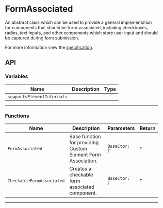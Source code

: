 # FormAssociated

An abstract class which can be used to provide a general implementation for components that should be form-associated, including checkboxes, radios, text inputs, and other components which store user input and should be captured during form submission.

For more information view the [specification](https://github.com/microsoft/fast/blob/master/packages/web-components/fast-foundation/src/form-associated/form-associated-custom-element.spec.md).

## API

### Variables

| Name                       | Description | Type |
| -------------------------- | ----------- | ---- |
| `supportsElementInternals` |             |      |

<hr/>

### Functions

| Name                      | Description                                                  | Parameters    | Return |
| ------------------------- | ------------------------------------------------------------ | ------------- | ------ |
| `FormAssociated`          | Base function for providing Custom Element Form Association. | `BaseCtor: T` | `T`    |
| `CheckableFormAssociated` | Creates a checkable form associated component.               | `BaseCtor: T` | `T`    |

<hr/>
